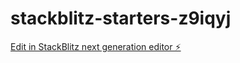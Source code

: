 # stackblitz-starters-z9iqyj

[Edit in StackBlitz next generation editor ⚡️](https://stackblitz.com/~/github.com/212khannadeem/stackblitz-starters-z9iqyj)